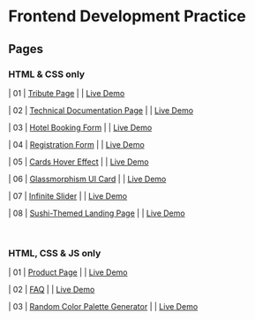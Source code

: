 # Frontend Development Practice

<h2>Pages</h2>

<h3> HTML & CSS only </h3>
                                                                   
| 01  | [Tribute Page](https://github.com/OAAK125/TributePage) |  | [Live Demo](https://oaak125.github.io/TributePage/)

| 02  | [Technical Documentation Page](https://github.com/OAAK125/DocumentationPage) |  | [Live Demo](https://oaak125.github.io/DocumentationPage/)

| 03  | [Hotel Booking Form](https://github.com/OAAK125/HotelBookingForm) |  | [Live Demo](https://oaak125.github.io/HotelBookingForm/)

| 04  | [Registration Form](https://github.com/OAAK125/RegistrationForm) |  | [Live Demo](https://oaak125.github.io/RegistrationForm/)

| 05  | [Cards Hover Effect](https://github.com/OAAK125/CardHover)  |  | [Live Demo](https://oaak125.github.io/CardHover/)

| 06  | [Glassmorphism UI Card](https://github.com/OAAK125/GlassmorphismUiCard)  |  | [Live Demo](https://oaak125.github.io/GlassmorphismUiCard/)

| 07  | [Infinite Slider](https://github.com/OAAK125/InfiniteSlider)  |  | [Live Demo](https://oaak125.github.io/InfiniteSlider/)

| 08  | [Sushi-Themed Landing Page](https://github.com/OAAK125/SushiThemedLandingPage)  |  | [Live Demo](https://oaak125.github.io/SushiThemedLandingPage/)

<br>
<h3> HTML, CSS & JS only </h3>

| 01  | [Product Page](https://github.com/OAAK125/Ecommerce-Product-Page)  |  | [Live Demo](https://oaak125.github.io/Ecommerce-Product-Page/)

| 02  | [FAQ](https://github.com/OAAK125/FAQ)  |  | [Live Demo](https://oaak125.github.io/FAQ/)

| 03  | [Random Color Palette Generator](https://github.com/OAAK125/Random-Color-Palette-Generator)  |  | [Live Demo](https://oaak125.github.io/Random-Color-Palette-Generator/)

